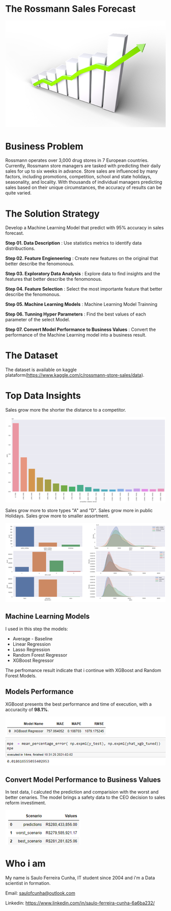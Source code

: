 # The Rossmann Sales Forecast

![Sales Forescast](img/salesForescast-header.png)

# Business Problem

Rossmann operates over 3,000 drug stores in 7 European countries. Currently, Rossmann store managers are tasked with predicting their daily sales for up to six weeks in advance. Store sales are influenced by many factors, including promotions, competition, school and state holidays, seasonality, and locality. With thousands of individual managers predicting sales based on their unique circumstances, the accuracy of results can be quite varied.

# The Solution Strategy

Develop a Machine Learning Model that predict with 95% accuracy in sales forecast.

**Step 01. Data Description** : Use statistics metrics to identify data distribuctions.

**Step 02. Feature Engieneering** : Create new features on the original that better describe the fenomonous.

**Step 03. Exploratory Data Analysis** : Explore data to find insights and the features that better describe the fenomonous.

**Step 04. Feature Selection** : Select the most importante feature that better describe the fenomonous.

**Step 05. Machine Learning Models** : Machine Learning Model Trainning

**Step 06. Tunning Hyper Parameters** : Find the best values of each parameter of the select Model.

**Step 07. Convert Model Performance to Business Values** : Convert the performance of the Machine Learning model into a business result.


# The Dataset

The dataset is available on kaggle plataform(https://www.kaggle.com/c/rossmann-store-sales/data).


# Top Data Insights 


Sales grow more the shorter the distance to a competitor. 

![salesByCompetitionDistance](img/sales_by_competition_distance.png)

Sales grow more to store types "A" and "D". 
Sales grow more in public Holidays.
Sales grow more to smaller assortment.

![sales](img/sales_by_store_type_hollidays.png)


## Machine Learning Models

I used in this step the models:
* Average - Baseline
* Linear Regression
* Lasso Regression
* Random Forest Regressor
* XGBoost Regressor

The perfromance result indicate that i continue with XGBoost and Random Forest Models.


## Models Performance

XGBoost presents the best performance and time of execution, with a accuracity of **98.1%**.

![xgboostFinalPerformance](img/xgboostFinalPerformance.png)


## Convert Model Performance to Business Values

In test data, I calcuted the prediction and comparision with the worst and better cenaries. The model brings a safety data to the CEO decision to sales reform investiment.

![businessPerformance](img/businessPerformance.png)


# Who i am

My name is Saulo Ferreira Cunha, IT student since 2004 and i'm a Data scientist in formation. 

Email: saulofcunha@outlook.com

Linkedin: https://www.linkedin.com/in/saulo-ferreira-cunha-6a6ba232/